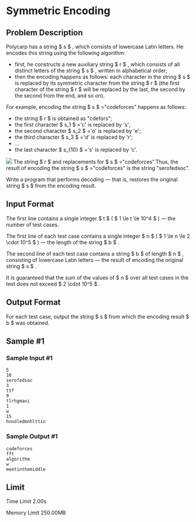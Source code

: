 # Symmetric Encoding

## Problem Description

Polycarp has a string $ s $ , which consists of lowercase Latin letters. He encodes this string using the following algorithm:

- first, he constructs a new auxiliary string $ r $ , which consists of all distinct letters of the string $ s $ , written in alphabetical order;
- then the encoding happens as follows: each character in the string $ s $ is replaced by its symmetric character from the string $ r $ (the first character of the string $ r $ will be replaced by the last, the second by the second from the end, and so on).

For example, encoding the string $ s $ ="codeforces" happens as follows:

- the string $ r $ is obtained as "cdefors";
- the first character $ s_1 $ ='c' is replaced by 's';
- the second character $ s_2 $ ='o' is replaced by 'e';
- the third character $ s_3 $ ='d' is replaced by 'r';
- ...
- the last character $ s_{10} $ ='s' is replaced by 'c'.

 ![](https://cdn.luogu.com.cn/upload/vjudge_pic/CF1974B/bdd77e5f1b5637622489d2d075a49b021a94a8b9.png) The string $ r $ and replacements for $ s $ ="codeforces".Thus, the result of encoding the string $ s $ ="codeforces" is the string "serofedsoc".

Write a program that performs decoding — that is, restores the original string $ s $ from the encoding result.

## Input Format

The first line contains a single integer $ t $ ( $ 1 \le t \le 10^4 $ ) — the number of test cases.

The first line of each test case contains a single integer $ n $ ( $ 1 \le n \le 2 \cdot 10^5 $ ) — the length of the string $ b $ .

The second line of each test case contains a string $ b $ of length $ n $ , consisting of lowercase Latin letters — the result of encoding the original string $ s $ .

It is guaranteed that the sum of the values of $ n $ over all test cases in the test does not exceed $ 2 \cdot 10^5 $ .

## Output Format

For each test case, output the string $ s $ from which the encoding result $ b $ was obtained.

## Sample #1

### Sample Input #1

```
5
10
serofedsoc
3
ttf
9
tlrhgmaoi
1
w
15
hnndledmnhlttin
```

### Sample Output #1

```
codeforces
fft
algorithm
w
meetinthemiddle
```

## Limit



Time Limit
2.00s

Memory Limit
250.00MB